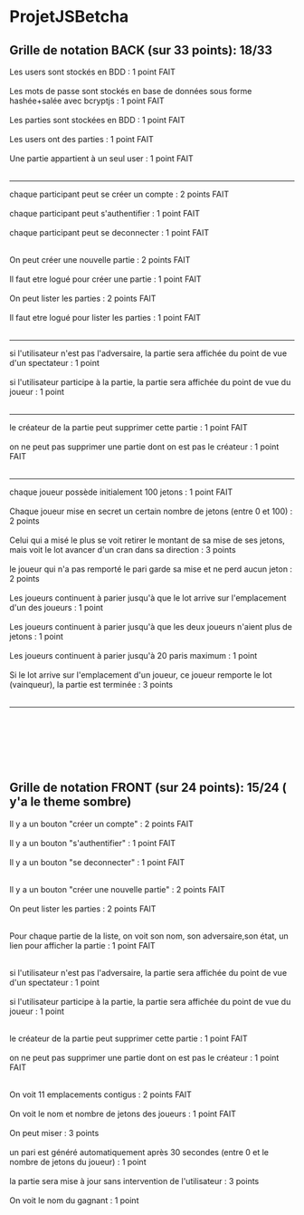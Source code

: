 # ProjetJSBetcha

Grille de notation BACK (sur 33 points): 18/33 <br>
--------------------------------------------------------------------------------
Les users sont stockés en BDD : 1 point										FAIT<br><br>
Les mots de passe sont stockés en base de données sous forme hashée+salée avec bcryptjs : 1 point		FAIT <br><br>
Les parties sont stockées en BDD : 1 point									FAIT <br><br>
Les users ont des parties : 1 point										FAIT <br><br>
Une partie appartient à un seul user : 1 point									FAIT <br><br>



--------------------------------------------------------------------------------


chaque participant peut se créer un compte : 2 points								FAIT <br><br>
chaque participant peut s'authentifier : 1 point								FAIT <br><br>
chaque participant peut se deconnecter : 1 point								FAIT <br><br>

On peut créer une nouvelle partie : 2 points									FAIT <br><br>
Il faut etre logué pour créer une partie : 1 point								FAIT <br><br>
On peut lister les parties : 2 points										FAIT<br><br>
Il faut etre logué pour lister les parties : 1 point								FAIT<br><br>

--------------------------------------------------------------------------------

si l'utilisateur n'est pas l'adversaire, la partie sera affichée du point de vue d'un spectateur : 1 point<br><br>
si l'utilisateur participe à la partie, la partie sera affichée du point de vue du joueur : 1 point<br><br>

--------------------------------------------------------------------------------

le créateur de la partie peut supprimer cette partie : 1 point							FAIT<br><br>
on ne peut pas supprimer une partie dont on est pas le créateur : 1 point					FAIT<br><br>

--------------------------------------------------------------------------------

chaque joueur possède initialement 100 jetons : 1 point								FAIT<br><br>
Chaque joueur mise en secret un certain nombre de jetons (entre 0 et 100) : 2 points<br><br>
Celui qui a misé le plus se voit retirer le montant de sa mise de ses jetons, mais voit le lot avancer d'un cran dans sa direction : 3 points<br><br>
le joueur qui n'a pas remporté le pari garde sa mise et ne perd aucun jeton : 2 points<br><br>
Les joueurs continuent à parier jusqu'à que le lot arrive sur l'emplacement d'un des joueurs : 1 point<br><br>
Les joueurs continuent à parier jusqu'à que les deux joueurs n'aient plus de jetons : 1 point<br><br>
Les joueurs continuent à parier jusqu'à 20 paris maximum : 1 point<br><br>
Si le lot arrive sur l'emplacement d'un joueur, ce joueur remporte le lot (vainqueur), la partie est terminée : 3 points<br><br>

--------------------------------------------------------------------------------

<br><br><br><br>
Grille de notation FRONT (sur 24 points): 15/24 	( y'a le theme sombre)
--------------------------------------------------------------------------------

Il y a un bouton "créer un compte" : 2 points					FAIT <br><br>
Il y a un bouton "s'authentifier" : 1 point					FAIT <br><br>
Il y a un bouton "se deconnecter" : 1 point					FAIT<br><br>

Il y a un bouton "créer une nouvelle partie" : 2 points				FAIT<br><br>
On peut lister les parties : 2 points						FAIT<br><br>

Pour chaque partie de la liste, on voit son nom, son adversaire,son état, un lien pour afficher la partie : 1 point	FAIT<br><br>

si l'utilisateur n'est pas l'adversaire, la partie sera affichée du point de vue d'un spectateur : 1 point<br><br>
si l'utilisateur participe à la partie, la partie sera affichée du point de vue du joueur : 1 point<br><br>

le créateur de la partie peut supprimer cette partie : 1 point			FAIT<br><br>
on ne peut pas supprimer une partie dont on est pas le créateur : 1 point	FAIT<br><br>

On voit 11 emplacements contigus : 2 points					FAIT<br><br>
On voit le nom et nombre de jetons des joueurs : 1 point          FAIT<br><br>
On peut miser : 3 points<br><br>
un pari est généré automatiquement après 30 secondes (entre 0 et le nombre de jetons du joueur) : 1 point<br><br>
la partie sera mise à jour sans intervention de l'utilisateur : 3 points<br><br>
On voit le nom du gagnant : 1 point<br><br>

